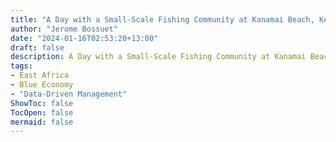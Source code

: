 ```yaml
---
title: "A Day with a Small-Scale Fishing Community at Kanamai Beach, Kenya"
author: "Jerome Bossuet"
date: "2024-01-16T02:53:20+13:00"
draft: false
description: A Day with a Small-Scale Fishing Community at Kanamai Beach, Kenya
tags:
- East Africa
- Blue Economy
- "Data-Driven Management"
ShowToc: false
TocOpen: false
mermaid: false
---
```


 

<script src="https://fishtales.shorthandstories.com/924b06bc-bcff-4bad-b86a-1885e1174b22/embed.js"></script>
